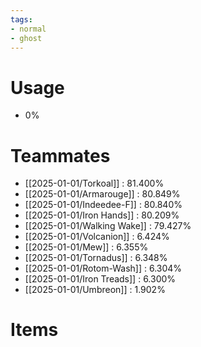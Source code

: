 ```yaml
---
tags:
- normal
- ghost
---
```

# Usage
- 0%
# Teammates
- [[2025-01-01/Torkoal]] : 81.400%
- [[2025-01-01/Armarouge]] : 80.849%
- [[2025-01-01/Indeedee-F]] : 80.840%
- [[2025-01-01/Iron Hands]] : 80.209%
- [[2025-01-01/Walking Wake]] : 79.427%
- [[2025-01-01/Volcanion]] : 6.424%
- [[2025-01-01/Mew]] : 6.355%
- [[2025-01-01/Tornadus]] : 6.348%
- [[2025-01-01/Rotom-Wash]] : 6.304%
- [[2025-01-01/Iron Treads]] : 6.300%
- [[2025-01-01/Umbreon]] : 1.902%
# Items